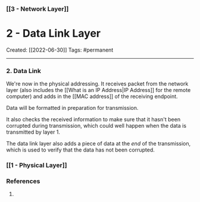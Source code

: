 ### [[3 - Network Layer]]

# 2 - Data Link Layer
Created:  [[2022-06-30]]
Tags: #permanent 

---
### 2. Data Link 
We're now in the physical addressing. It receives packet from the network layer (also includes the [[What is an IP Address|IP Address]] for the remote computer) and adds in the [[MAC address]] of the receiving endpoint.


Data will be formatted in preparation for transmission. 


It also checks the received information to make sure that it hasn't been corrupted during transmission, which could well happen when the data is transmitted by layer 1.

The data link layer also adds a piece of data at the _end_ of the transmission, which is used to verify that the data has not been corrupted.

### [[1 - Physical Layer]]















### References
1. 